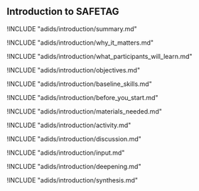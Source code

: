
##  Introduction to SAFETAG

!INCLUDE "adids/introduction/summary.md"

<!-- Why The Topic Matters -->

!INCLUDE "adids/introduction/why_it_matters.md"

<!--  What Participants Will Learn -->

!INCLUDE "adids/introduction/what_participants_will_learn.md"

<!-- Objectives {.sidebar} -->

!INCLUDE "adids/introduction/objectives.md"

<!-- Baseline Skills -->

!INCLUDE "adids/introduction/baseline_skills.md"

<!-- Before you Start -->

!INCLUDE "adids/introduction/before_you_start.md"

<!-- Materials Needed -->

!INCLUDE "adids/introduction/materials_needed.md"

<!--Activity {.activity} -->

!INCLUDE "adids/introduction/activity.md"

<!--Discussion -->

!INCLUDE "adids/introduction/discussion.md"

<!-- Input -->

!INCLUDE "adids/introduction/input.md"

<!-- Deepening -->

!INCLUDE "adids/introduction/deepening.md"

<!--Synthesis {.synthesis} -->

!INCLUDE "adids/introduction/synthesis.md"
